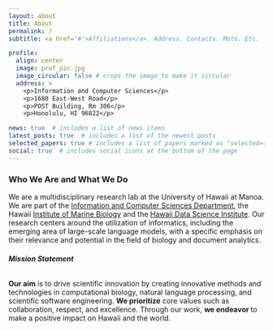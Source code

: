 ```yaml
---
layout: about
title: About
permalink: /
subtitle: <a href='#'>Affiliations</a>. Address. Contacts. Moto. Etc.

profile:
  align: center
  image: prof_pic.jpg
  image_circular: false # crops the image to make it circular
  address: >
    <p>Information and Computer Sciences</p>
    <p>1680 East-West Road</p>
    <p>POST Building, Rm 306</p>
    <p>Honolulu, HI 96822</p>

news: true  # includes a list of news items
latest_posts: true  # includes a list of the newest posts
selected_papers: true # includes a list of papers marked as "selected={true}"
social: true  # includes social icons at the bottom of the page
---
```

### Who We Are and What We Do
We are a multidisciplinary research lab at the University of Hawaii at Manoa. 
We are part of the [Information and Computer Sciences Department](https://ics.hawaii.edu), the Hawaii 
[Institute of Marine Biology]() and the [Hawaii Data Science Institute](). 
Our research centers around the utilization of informatics, including the emerging area 
of large-scale language models,  with a specific emphasis on their relevance and 
potential in the field of biology and document analytics.
###### **Mission Statement**
<strong>Our aim</strong> is to drive scientific innovation by creating innovative methods and technologies 
in computational biology, natural language processing, and scientific software engineering. 
<strong>We prioritize</strong> core values such as collaboration, respect, and excellence. 
Through our work, <strong>we endeavor </strong>to make a positive impact on Hawaii and the world.
